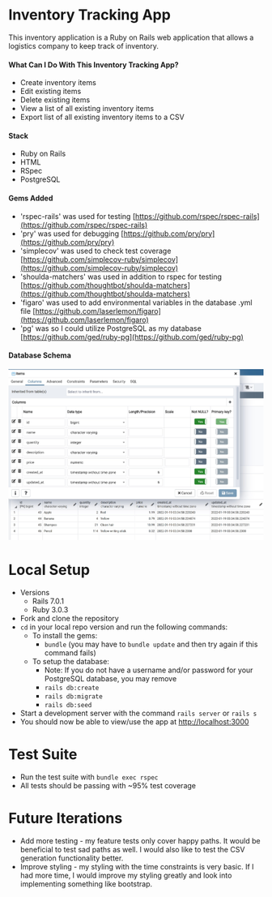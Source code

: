 # Inventory Tracking App
This inventory application is a Ruby on Rails web application that allows a logistics company to keep track of inventory. 

#### What Can I Do With This Inventory Tracking App?
* Create inventory items
* Edit existing items
* Delete existing items
* View a list of all existing inventory items
* Export list of all existing inventory items to a CSV

#### Stack
* Ruby on Rails
* HTML
* RSpec
* PostgreSQL

#### Gems Added 
* 'rspec-rails' was used for testing [https://github.com/rspec/rspec-rails](https://github.com/rspec/rspec-rails)
* 'pry' was used for debugging [https://github.com/pry/pry](https://github.com/pry/pry)
* 'simplecov' was used to check test coverage [https://github.com/simplecov-ruby/simplecov](https://github.com/simplecov-ruby/simplecov)
* 'shoulda-matchers' was used in addition to rspec for testing [https://github.com/thoughtbot/shoulda-matchers](https://github.com/thoughtbot/shoulda-matchers)
* 'figaro' was used to add environmental variables in the database .yml file [https://github.com/laserlemon/figaro](https://github.com/laserlemon/figaro)
* 'pg' was so I could utilize PostgreSQL as my database [https://github.com/ged/ruby-pg](https://github.com/ged/ruby-pg)

#### Database Schema
![Screenshot](/screenshots/schema_github.jpg)


# Local Setup
* Versions
  * Rails 7.0.1
  * Ruby 3.0.3
* Fork and clone the repository
* `cd` in your local repo version and run the following commands:
   * To install the gems:
     * `bundle` (you may have to `bundle update` and then try again if this command fails)   
   * To setup the database:
     * Note: If you do not have a username and/or password for your PostgreSQL database, you may remove   
     * `rails db:create`
     * `rails db:migrate`
     * `rails db:seed`
* Start a development server with the command `rails server` or `rails s`
* You should now be able to view/use the app at [http://localhost:3000](http://localhost:3000)

# Test Suite
* Run the test suite with `bundle exec rspec`
* All tests should be passing with ~95% test coverage

# Future Iterations
* Add more testing - my feature tests only cover happy paths. It would be beneficial to test sad paths as well. I would also like to test the CSV generation functionality better.
* Improve styling - my styling with the time constraints is very basic. If I had more time, I would improve my styling greatly and look into implementing something like bootstrap.




